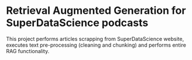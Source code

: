 <h1>Retrieval Augmented Generation for SuperDataScience podcasts</h1>

<p>This project performs articles scrapping from SuperDataScience website, executes text pre-processing (cleaning and chunking) and performs entire RAG functionality.</p>